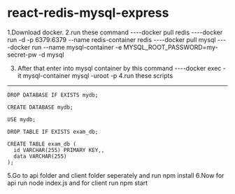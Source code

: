 # react-redis-mysql-express
1.Download docker.
2.run these command
 ----docker pull redis
 ----docker run -d -p 6379:6379 --name redis-container redis
 ----docker pull mysql
 ----docker run --name mysql-container -e MYSQL_ROOT_PASSWORD=my-secret-pw -d mysql
 
 3. After that enter into mysql container by this command
 ----docker exec -it mysql-container mysql -uroot -p
4.run these scripts
----
    DROP DATABASE IF EXISTS mydb;

    CREATE DATABASE mydb;

    USE mydb;

    DROP TABLE IF EXISTS exam_db;

    CREATE TABLE exam_db ( 
      id VARCHAR(255) PRIMARY KEY,, 
      data VARCHAR(255)
    );
 5.Go to api folder and client folder seperately and run npm install
 6.Now for api run node index.js and for client run npm start
 
